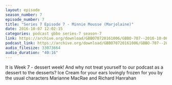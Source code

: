 ```yaml
---
layout: episode
season_number: 7
episode_number: 7
title: "Series 7 Episode 7 - Minnie Mousse (Marjolaine)"
date: 2016-10-07 12:02:15
categories: podcast gbbo series-7 season-7
link: https://archive.org/download/GBBO70720161006/GBBO-707--2016-10-06.mp3
podcast_link: https://archive.org/download/GBBO70720161006/GBBO-707--2016-10-06.mp3
audio_filesize: 33073664
audio_duration: "40:16"
---
```

It is Week 7 - dessert week! And why not treat yourself to our podcast as a dessert to the desserts? Ice Cream for your ears lovingly frozen for you by the usual characters Marianne MacRae and Richard Hanrahan

